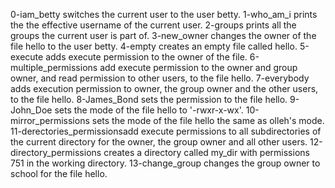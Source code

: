 0-iam_betty switches the current user to the user betty.
1-who_am_i prints the the effective username of the current user.
2-groups prints all the groups the current user is part of.
3-new_owner changes the owner of the file hello to the user betty.
4-empty creates an empty file called hello.
5-execute adds execute permission to the owner of the file.
6-multiple_permissions add execute permission to the owner and group owner, and read permission to other users, to the file hello.
7-everybody adds execution permission to owner, the group owner and the other users, to the file hello.
8-James_Bond sets the permission to the file hello.
9-John_Doe sets the mode of the file hello to '-rwxr-x-wx'.
10-mirror_permissions sets the mode of the file hello the same as olleh's mode.
11-derectories_permissionsadd execute permissions to all subdirectories of the current directory for the owner, the group owner and all other users.
12-directory_permissions creates a directory called my_dir with permissions 751 in the working directory.
13-change_group changes the group owner to school for the file hello.
